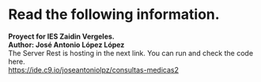 # Read the following information.
<b>Proyect for IES Zaidin Vergeles.</b>
<br>
<b>Author: José Antonio López López</b>
<br>
The Server Rest is hosting in the next link. You can run and check the code here.
<br>
https://ide.c9.io/joseantoniolpz/consultas-medicas2
